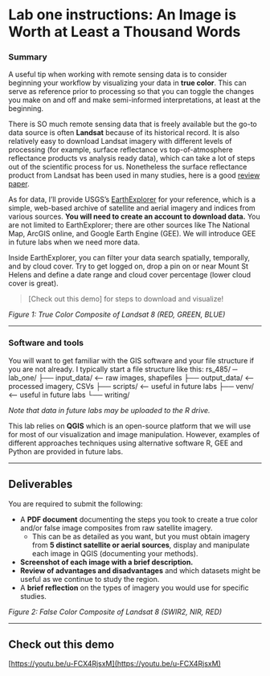 # Lab one instructions: An Image is Worth at Least a Thousand Words

### Summary

A useful tip when working with remote sensing data is to consider beginning your workflow by visualizing your data in **true color**. This can serve as reference prior to processing so that you can toggle the changes you make on and off and make semi-informed interpretations, at least at the beginning.

There is SO much remote sensing data that is freely available but the go-to data source is often **Landsat** because of its historical record. It is also relatively easy to download Landsat imagery with different levels of processing (for example, surface reflectance vs top-of-atmosphere reflectance products vs analysis ready data), which can take a lot of steps out of the scientific process for us. Nonetheless the surface reflectance product from Landsat has been used in many studies, here is a good [review paper](https://www.sciencedirect.com/science/article/pii/S0034425722003054).

As for data, I’ll provide USGS’s [EarthExplorer](https://earthexplorer.usgs.gov/) for your reference, which is a simple, web-based archive of satellite and aerial imagery and indices from various sources. **You will need to create an account to download data.** You are not limited to EarthExplorer; there are other sources like The National Map, ArcGIS online, and Google Earth Engine (GEE). We will introduce GEE in future labs when we need more data.

Inside EarthExplorer, you can filter your data search spatially, temporally, and by cloud cover. Try to get logged on, drop a pin on or near Mount St Helens and define a date range and cloud cover percentage (lower cloud cover is great).

> [Check out this demo] for steps to download and visualize!


*Figure 1: True Color Composite of Landsat 8 (RED, GREEN, BLUE)*

---

### Software and tools

You will want to get familiar with the GIS software and your file structure if you are not already. I typically start a file structure like this:
rs_485/
─ lab_one/
├── input_data/ <– raw images, shapefiles
├── output_data/ <– processed imagery, CSVs
├── scripts/ <– useful in future labs
├── venv/ <– useful in future labs
└── writing/

*Note that data in future labs may be uploaded to the R drive.*

This lab relies on **QGIS** which is an open-source platform that we will use for most of our visualization and image manipulation. However, examples of different approaches techniques using alternative software R, GEE and Python are provided in future labs.

---

## Deliverables

You are required to submit the following:

* A **PDF document** documenting the steps you took to create a true color and/or false image composites from raw satellite imagery.
    * This can be as detailed as you want, but you must obtain imagery from **5 distinct satellite or aerial sources**, display and manipulate each image in QGIS (documenting your methods).
* **Screenshot of each image with a brief description.**
* **Review of advantages and disadvantages** and which datasets might be useful as we continue to study the region.
* A **brief reflection** on the types of imagery you would use for specific studies.


*Figure 2: False Color Composite of Landsat 8 (SWIR2, NIR, RED)*

---

## Check out this demo

[https://youtu.be/u-FCX4RjsxM](https://youtu.be/u-FCX4RjsxM)

